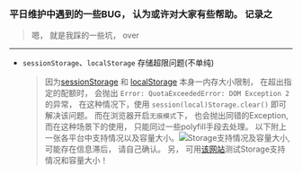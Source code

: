 ### 平日维护中遇到的一些BUG， 认为或许对大家有些帮助。 记录之

> 嗯， 就是我踩的一些坑， over

------

+ `sessionStorage`、`localStorage` 存储超限问题(不单纯)
    > 因为[sessionStorage](https://developer.mozilla.org/zh-CN/docs/Web/API/Window/sessionStorage) 和 [localStorage](https://developer.mozilla.org/zh-CN/docs/Web/API/Window/localStorage) 本身一内存大小限制， 在超出指定的配额时， 会抛出 `Error: QuotaExceededError: DOM Exception 2` 的异常， 
      在这种情况下，使用 `session(local)Storage.clear()` 即可解决该问题。 而在浏览器开启`无痕模式`下， 也会抛出同错的Exception, 而在这种场景下的使用， 
      只能同过一些polyfill手段去处理。 以下附上一张各平台中支持情况以及容量大小。![Storage支持情况及容量大小](https://github.com/inJs/blog/tree/master/assets/storage-supports.png), 可能存在信息滞后， 请自己确认。
      另， 可用[该网站](http://dev-test.nemikor.com/web-storage/support-test/)测试Storage支持情况和容量大小！
